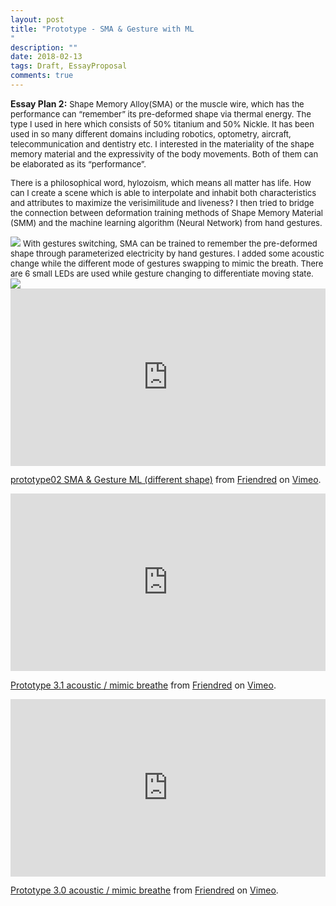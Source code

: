 ```yaml
---
layout: post
title: "Prototype - SMA & Gesture with ML
"
description: ""
date: 2018-02-13
tags: Draft, EssayProposal
comments: true
---
```


**Essay Plan 2:**
<font size="2">
Shape Memory Alloy(SMA) or the muscle wire, which has the performance can “remember” its pre-deformed shape via thermal energy. The type I used in here which consists of 50% titanium and 50% Nickle. It has been used in so many different domains including robotics, optometry, aircraft, telecommunication and dentistry etc. I interested in the materiality of the shape memory material and the expressivity of the body movements. Both of them can be elaborated as its “performance”.

There is a philosophical word, hylozoism, which means all matter has life. How can I create a scene which is able to interpolate and inhabit both characteristics and attributes to maximize the verisimilitude and liveness? I then tried to bridge the connection between deformation training methods of Shape Memory Material (SMM) and the machine learning algorithm (Neural Network) from hand gestures.
</font>

<img src="/friendred_blog/assets/images/sma-w-bouble.jpeg">
<font size="2">
With gestures switching, SMA can be trained to remember the pre-deformed shape through parameterized electricity by hand gestures. I added some acoustic change while the different mode of gestures swapping to mimic the breath. There are 6 small LEDs are used while gesture changing to differentiate moving state.
</font>
<img src="/friendred_blog/assets/images/sma-w-bouble-lights.jpeg">

<div style="padding:56.25% 0 0 0;position:relative;"><iframe src="https://player.vimeo.com/video/255481369?autoplay=1&title=0&byline=0&portrait=0" style="position:absolute;top:0;left:0;width:100%;height:100%;" frameborder="0" webkitallowfullscreen mozallowfullscreen allowfullscreen></iframe></div><script src="https://player.vimeo.com/api/player.js"></script>
<p><a href="https://vimeo.com/255481369">prototype02 SMA &amp; Gesture ML (different shape)</a> from <a href="https://vimeo.com/user41998022">Friendred</a> on <a href="https://vimeo.com">Vimeo</a>.</p>


<div style="padding:56.25% 0 0 0;position:relative;"><iframe src="https://player.vimeo.com/video/255531841?title=0&byline=0&portrait=0" style="position:absolute;top:0;left:0;width:100%;height:100%;" frameborder="0" webkitallowfullscreen mozallowfullscreen allowfullscreen></iframe></div><script src="https://player.vimeo.com/api/player.js"></script>
<p><a href="https://vimeo.com/255531841">Prototype 3.1 acoustic / mimic breathe</a> from <a href="https://vimeo.com/user41998022">Friendred</a> on <a href="https://vimeo.com">Vimeo</a>.</p>

<div style="padding:56.25% 0 0 0;position:relative;"><iframe src="https://player.vimeo.com/video/255531836?title=0&byline=0&portrait=0" style="position:absolute;top:0;left:0;width:100%;height:100%;" frameborder="0" webkitallowfullscreen mozallowfullscreen allowfullscreen></iframe></div><script src="https://player.vimeo.com/api/player.js"></script>
<p><a href="https://vimeo.com/255531836">Prototype 3.0 acoustic / mimic breathe</a> from <a href="https://vimeo.com/user41998022">Friendred</a> on <a href="https://vimeo.com">Vimeo</a>.</p>
